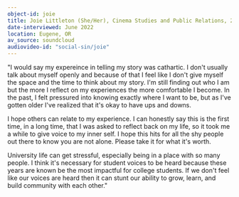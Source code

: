 ```yaml
---
object-id: joie
title: Joie Littleton (She/Her), Cinema Studies and Public Relations, 2023
date-interviewed: June 2022
location: Eugene, OR
av_source: soundcloud
audiovideo-id: "social-sin/joie"
---
```


"I would say my expereince in telling my story was cathartic. I don't usually talk about myself openly and because of that I feel like I don't give myself the space and the time to think about my story. I'm still finding out who I am but the more I reflect on my experiences the more comfortable I become. In the past, I felt pressured into knowing exactly where I want to be, but as I've gotten older I've realized that it's okay to have ups and downs.

I hope others can relate to my experience. I can honestly say this is the first time, in a long time, that I was asked to reflect back on my life, so it took me a while to give voice to my inner self. I hope this hits for all the shy people out there to know you are not alone. Please take it for what it's worth. 

University life can get stressful, especially being in a place with so many people. I think it's necessary for student voices to be heard because these years are known be the most impactful for college students. If we don't feel like our voices are heard then it can stunt our ability to grow, learn, and build community with each other."
